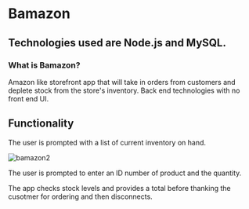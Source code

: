 
# Bamazon

## Technologies used are Node.js and MySQL.

### What is Bamazon?

Amazon like storefront app that will take in orders from customers and deplete stock from the store's inventory. Back end technologies
with no front end UI.




## Functionality

The user is prompted with a list of current inventory on hand. 

![bamazon2](https://user-images.githubusercontent.com/30742763/35489266-80eaf5d0-0462-11e8-820f-1d7bd837d5a3.jpg)


The user is prompted to enter an ID number of product and the quantity.



The app checks stock levels and provides a total before thanking the cusotmer for ordering and then disconnects.





